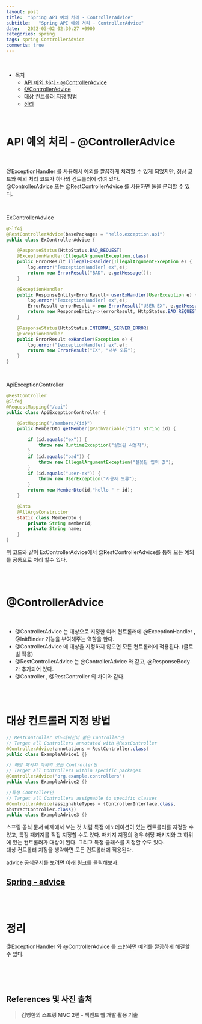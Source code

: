 ```yaml
---
layout: post
title:  "Spring API 예외 처리 - ControllerAdvice"
subtitle:   "Spring API 예외 처리 - ControllerAdvice"
date:   2022-03-02 02:30:27 +0900
categories: spring
tags: spring ControllerAdvice
comments: true
---
```



<br>

- 목차
    - [API 예외 처리 - @ControllerAdvice](#api-예외-처리---controlleradvice)
    - [@ControllerAdvice](#controlleradvice)
    - [대상 컨트롤러 지정 방법](#대상-컨트롤러-지정-방법)
    - [정리](#정리)
    
<br>

# API 예외 처리 - @ControllerAdvice

<br>

@ExceptionHandler 를 사용해서 예외를 깔끔하게 처리할 수 있게 되었지만, 정상 코드와 예외 처리 코드가 하나의 컨트롤러에 섞여 있다. <br> @ControllerAdvice 또는 @RestControllerAdvice 를 사용하면 둘을 분리할 수 있다.

<br>

ExControllerAdvice
```java
@Slf4j
@RestControllerAdvice(basePackages = "hello.exception.api")
public class ExControllerAdvice {

    @ResponseStatus(HttpStatus.BAD_REQUEST)
    @ExceptionHandler(IllegalArgumentException.class)
    public ErrorResult illegalExHanlder(IllegalArgumentException e) {
        log.error("[exceptionHandler] ex",e);
        return new ErrorResult("BAD", e.getMessage());
    }

    @ExceptionHandler
    public ResponseEntity<ErrorResult> userExHandler(UserException e) {
        log.error("[exceptionHandler] ex",e);
        ErrorResult errorResult = new ErrorResult("USER-EX", e.getMessage());
        return new ResponseEntity<>(errorResult, HttpStatus.BAD_REQUEST);
    }

    @ResponseStatus(HttpStatus.INTERNAL_SERVER_ERROR)
    @ExceptionHandler
    public ErrorResult exHandler(Exception e) {
        log.error("[exceptionHandler] ex",e);
        return new ErrorResult("EX", "내부 오류");
    }
}
```

<br>

ApiExceptionController
```java
@RestController
@Slf4j
@RequestMapping("/api")
public class ApiExceptionController {

    @GetMapping("/members/{id}")
    public MemberDto getMember(@PathVariable("id") String id) {

        if (id.equals("ex")) {
            throw new RuntimeException("잘못된 사용자");
        }
        if (id.equals("bad")) {
            throw new IllegalArgumentException("잘못된 입력 값");
        }
        if (id.equals("user-ex")) {
            throw new UserException("사용자 오류");
        }
        return new MemberDto(id,"hello " + id);
    }

    @Data
    @AllArgsConstructor
    static class MemberDto {
        private String memberId;
        private String name;
    }
}
```

위 코드와 같이 ExControllerAdvice에서 @RestControllerAdvice를 통해 모든 예외를 공통으로 처리 할수 있다.

<br><br>

# @ControllerAdvice

<br>

- @ControllerAdvice 는 대상으로 지정한 여러 컨트롤러에 @ExceptionHandler , @InitBinder 기능을 부여해주는 역할을 한다.
- @ControllerAdvice 에 대상을 지정하지 않으면 모든 컨트롤러에 적용된다. (글로벌 적용) 
- @RestControllerAdvice 는 @ControllerAdvice 와 같고, @ResponseBody 가 추가되어 있다.
- @Controller , @RestController 의 차이와 같다.

<br><br>

# 대상 컨트롤러 지정 방법

```java
// RestController 어노테이션이 붙은 Controller만
// Target all Controllers annotated with @RestController
@ControllerAdvice(annotations = RestController.class)
public class ExampleAdvice1 {}

// 해당 패키지 하위의 모든 Controller만
// Target all Controllers within specific packages
@ControllerAdvice("org.example.controllers")
public class ExampleAdvice2 {}

//특정 Controller만
// Target all Controllers assignable to specific classes
@ControllerAdvice(assignableTypes = {ControllerInterface.class,
AbstractController.class})
public class ExampleAdvice3 {}
```

스프링 공식 문서 예제에서 보는 것 처럼 특정 애노테이션이 있는 컨트롤러를 지정할 수 있고, 특정 패키지를 직접 지정할 수도 있다. 패키지 지정의 경우 해당 패키지와 그 하위에 있는 컨트롤러가 대상이 된다. 그리고 특정 클래스를 지정할 수도 있다. <br>
대상 컨트롤러 지정을 생략하면 모든 컨트롤러에 적용된다.<br>

advice 공식문서를 보려면 아래 링크를 클릭해보자.

## [Spring - advice](https://docs.spring.io/spring-framework/docs/current/reference/html/web.html#mvc-ann-controller-advice)

<br><br>

# 정리

@ExceptionHandler 와 @ControllerAdvice 를 조합하면 예외를 깔끔하게 해결할 수 있다.

<br><br><br>
## References 및 사진 출처

> __김영한의 스프링 MVC 2편 - 백엔드 웹 개발 활용 기술__